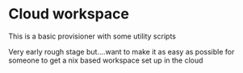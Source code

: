 # Cloud workspace
This is a basic provisioner with some utility scripts

Very early rough stage but....want to make it as easy as possible for someone to get a nix based workspace set up in the cloud
